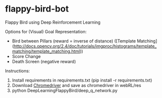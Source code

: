 # flappy-bird-bot
Flappy Bird using Deep Reinforcement Learning

Options for (Visual) Goal Representation: 
  * Bird between Pillars (reward = inverse of distance) ([Template Matching] (http://docs.opencv.org/2.4/doc/tutorials/imgproc/histograms/template_matching/template_matching.html))
  * Score Change
  * Death Screen (negative reward)
  

Instructions:
 1. Install requirements in requirements.txt (pip install -r requirements.txt)
 2. Download [Chromedriver](http://chromedriver.storage.googleapis.com/index.html?path=2.24/) and save as chromedriver in webRL/res
 3. python DeepLearningFlappyBird/deep_q_network.py 
